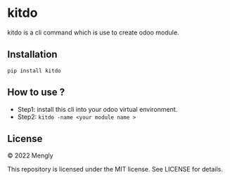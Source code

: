 # kitdo
kitdo is a cli command which is use to create odoo module.

## Installation
```pip install kitdo```

## How to use ? 
- Step1: install this cli into your odoo virtual environment.
- Step2: ``` kitdo -name <your module name > ```

## License

© 2022 Mengly

This repository is licensed under the MIT license. See LICENSE for details.
